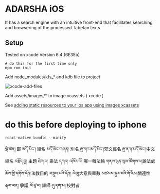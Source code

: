 # ADARSHA iOS
It has a search engine with an intuitive front-end that facilitates searching and browsering of the processed Tabetan texts

## Setup

Tested on xcode Version 6.4 (6E35b)


```
# do this for the first time only
npm run init
```
Add node_modules/kfs_* and kdb file to project

![xcode-add-files](https://raw.githubusercontent.com/kmsheng/AdarshaIos/master/docs/xcode-add-files.png)

Add assets/images/* to image.xcassets ( xcode )

See [adding static resources to your ios app using images xcassets](https://facebook.github.io/react-native/docs/image.html#adding-static-resources-to-your-ios-app-using-images-xcassets)

# do this before deploying to iphone

```
react-native bundle --minify
```

སྡེ་ཚན། 部 <division>
མདོ་མིང་།   經名  <tname>
མདོ་མིང་གཞན།  別名  <aname>
རྒྱ་གར་མདོ་མིང་།梵文經名  <sname>
རྒྱ་ནག་མདོ་མིང་།中文經名 <cname>
བརྗོད་བྱ།  主題  <subject>
ཐེག་པ། 乘法  <yana>
དཀའ། འཁོར་ལོ། 哪一轉法輪  <chakra>
གནས་ཕུན་སུམ་ཚོགས་པ།說法處  <location>
ཆོས་ཀྱི་དགོས་དོན།法教目的  <purpose>
བསྡུས་པའི་དོན། ལེའུ།大意與章數  <collect>
མཚམས་སྦྱར་བའི་གོ་རིམ།關連性  <relation>
རྒལ་ལན།  爭議  <debate>
ལོ་ཙཱ་བ།  譯師  <translator>
ཞུ་དག་པ།   校對者  <reviser>
